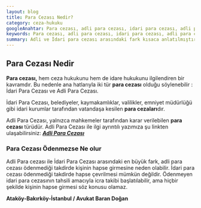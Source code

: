 ```yaml
---
layout: blog
title: Para Cezası Nedir?
category: ceza-hukuku
googleAnahtar: Para cezası, adli para cezası, idari para cezası, adli para cezası ile idari para cezası arasındaki fark, avukat, ceza avukatı, bakırköy avukat, ataköy avukat, istanbul avukat, ağır ceza avukatı
keywords: Para cezası, adli para cezası, idari para cezası, adli para cezası ile idari para cezası arasındaki fark, avukat, ceza avukatı, bakırköy avukat, ataköy avukat, istanbul avukat, ağır ceza avukatı
summary: Adli ve İdari para cezası arasındaki fark kısaca anlatılmıştır.
---
```





## Para Cezası Nedir

**Para cezası,** hem ceza hukukunu hem de idare hukukunu ilgilendiren bir kavramdır. Bu nedenle ana hatlarıyla iki tür **para cezası** olduğu söylenebilir : İdari Para Cezası ve Adli Para Cezası.


İdari Para Cezası, belediyeler, kaymakamlıklar, valilikler, emniyet müdürlüğü gibi idari kurumlar tarafından vatandaşa kesilen **para cezaları**dır.


Adli Para Cezası, yalnızca mahkemeler tarafından karar verilebilen **para cezası** türüdür. Adli Para Cezası ile ilgi ayrıntılı yazımıza şu linkten ulaşabilirsiniz: [***Adli Para Cezası***](http://barandogan.av.tr/blog/ceza-hukuku/adli-para-cezasi.html)       

### Para Cezası Ödenmezse Ne olur



Adli Para cezası ile İdari Para Cezası arasındaki en büyük fark, adli para cezası ödenmediği takdirde kişinin hapse girmesine neden olabilir. İdari para cezası ödenmediği takdirde hapse çevrilmesi mümkün değildir. Ödenmeyen idari para cezasının tahsili amacıyla  icra takibi başlatılabilir, ama hiçbir şekilde kişinin hapse girmesi söz konusu olamaz.






**Ataköy-Bakırköy-İstanbul / Avukat Baran Doğan**
